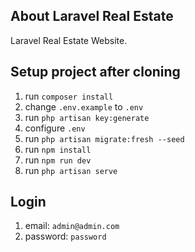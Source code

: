 ## About Laravel Real Estate

Laravel Real Estate Website.

## Setup project after cloning

1. run `composer install` 
2. change `.env.example` to `.env`
3. run `php artisan key:generate`
4. configure `.env`
5. run `php artisan migrate:fresh --seed`
6. run `npm install`
7. run `npm run dev`
8. run `php artisan serve`


## Login

1. email: `admin@admin.com`
2. password: `password`